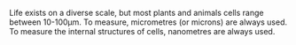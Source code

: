 Life exists on a diverse scale, but most plants and animals cells range between 10-100μm. To measure, micrometres (or microns) are always used. To measure the internal structures of cells, nanometres are always used.